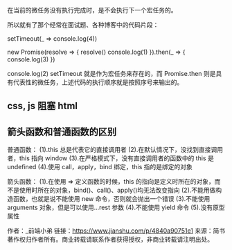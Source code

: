 在当前的微任务没有执行完成时，是不会执行下一个宏任务的。

所以就有了那个经常在面试题、各种博客中的代码片段：

setTimeout(\_ => console.log(4))

new Promise(resolve => {
resolve()
console.log(1)
}).then(\_ => {
console.log(3)
})

console.log(2)
setTimeout 就是作为宏任务来存在的，而 Promise.then 则是具有代表性的微任务，上述代码的执行顺序就是按照序号来输出的。

## css, js 阻塞 html

## 箭头函数和普通函数的区别

普通函数：
(1).this 总是代表它的直接调用者
(2).在默认情况下，没找到直接调用者，this 指向 window
(3).在严格模式下，没有直接调用者的函数中的 this 是 undefined
(4).使用 call，apply，bind 绑定，this 指的是绑定的对象

箭头函数：
(1).在使用 => 定义函数的时候，this 的指向是定义时所在的对象，而不是使用时所在的对象，bind()、call()、apply()均无法改变指向
(2).不能用做构造函数，也就是说不能使用 new 命令，否则就会抛出一个错误
(3).不能使用 arguments 对象，但是可以使用…rest 参数
(4).不能使用 yield 命令
(5).没有原型属性

作者：\_前端小弟
链接：https://www.jianshu.com/p/4840a90751e1
来源：简书
著作权归作者所有。商业转载请联系作者获得授权，非商业转载请注明出处。
